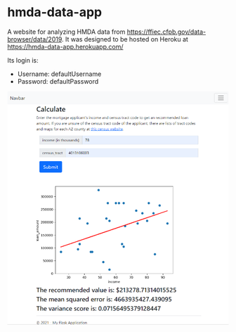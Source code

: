 # hmda-data-app
A website for analyzing HMDA data from
https://ffiec.cfpb.gov/data-browser/data/2019.
It was designed to be hosted on Heroku at https://hmda-data-app.herokuapp.com/

Its login is:
- Username: defaultUsername
- Password: defaultPassword

![website screenshot](./images/hmda-data-app.herokuapp.com-slash-calculate.png)